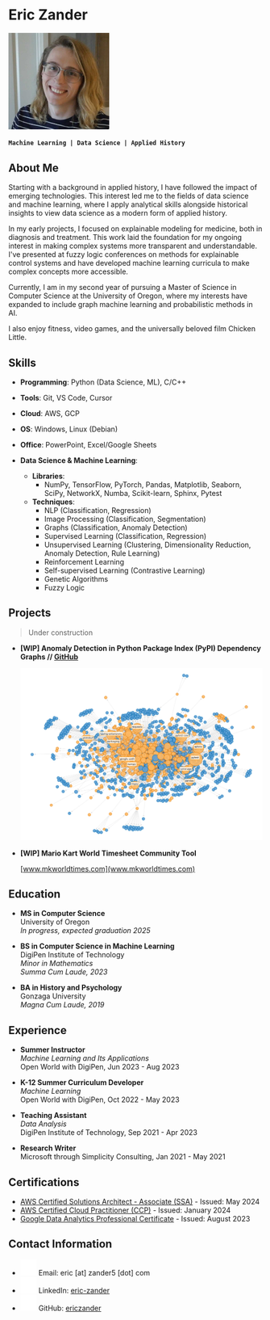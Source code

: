 # Eric Zander

<img src="assets/1000009864.jpg" alt="Pic" width="200"/>

**`Machine Learning | Data Science | Applied History`**

## About Me

Starting with a background in applied history, I have followed the impact of emerging technologies. This interest led me to the fields of data science and machine learning, where I apply analytical skills alongside historical insights to view data science as a modern form of applied history.

In my early projects, I focused on explainable modeling for medicine, both in diagnosis and treatment. This work laid the foundation for my ongoing interest in making complex systems more transparent and understandable. I've presented at fuzzy logic conferences on methods for explainable control systems and have developed machine learning curricula to make complex concepts more accessible.

Currently, I am in my second year of pursuing a Master of Science in Computer Science at the University of Oregon, where my interests have expanded to include graph machine learning and probabilistic methods in AI.

I also enjoy fitness, video games, and the universally beloved film Chicken Little.


## Skills

- **Programming**: Python (Data Science, ML), C/C++
- **Tools**: Git, VS Code, Cursor
- **Cloud**: AWS, GCP
- **OS**: Windows, Linux (Debian)
- **Office**: PowerPoint, Excel/Google Sheets

- **Data Science & Machine Learning**:
  - **Libraries**:
    - NumPy, TensorFlow, PyTorch, Pandas, Matplotlib, Seaborn, SciPy, NetworkX, Numba, Scikit-learn, Sphinx, Pytest
  - **Techniques**:
    - NLP (Classification, Regression)
    - Image Processing (Classification, Segmentation)
    - Graphs (Classification, Anomaly Detection)
    - Supervised Learning (Classification, Regression)
    - Unsupervised Learning (Clustering, Dimensionality Reduction, Anomaly Detection, Rule Learning)
    - Reinforcement Learning
    - Self-supervised Learning (Contrastive Learning)
    - Genetic Algorithms
    - Fuzzy Logic

## Projects

> Under construction
- **[WIP] Anomaly Detection in Python Package Index (PyPI) Dependency Graphs // [GitHub](https://github.com/ericzander/pypi-anomaly-detection)**

  ![Anomaly Detection](assets/projects/package_dependency_graph.png?v=2)

- **[WIP] Mario Kart World Timesheet Community Tool**

  [www.mkworldtimes.com](www.mkworldtimes.com)
 

## Education

- **MS in Computer Science**  
  University of Oregon  
  *In progress, expected graduation 2025*

- **BS in Computer Science in Machine Learning**  
  DigiPen Institute of Technology  
  *Minor in Mathematics*  
  *Summa Cum Laude, 2023*

- **BA in History and Psychology**  
  Gonzaga University  
  *Magna Cum Laude, 2019*

## Experience

- **Summer Instructor**  
  *Machine Learning and Its Applications*  
  Open World with DigiPen, Jun 2023 - Aug 2023

- **K-12 Summer Curriculum Developer**  
  *Machine Learning*  
  Open World with DigiPen, Oct 2022 - May 2023

- **Teaching Assistant**  
  *Data Analysis*  
  DigiPen Institute of Technology, Sep 2021 - Apr 2023

- **Research Writer**  
  Microsoft through Simplicity Consulting, Jan 2021 - May 2021

## Certifications

- [AWS Certified Solutions Architect - Associate (SSA)](https://www.credly.com/badges/2029d1cf-7fef-4543-9537-0203fa8308d5/public_url) - Issued: May 2024
- [AWS Certified Cloud Practitioner (CCP)](https://www.credly.com/badges/200078e5-36cb-4908-a710-82f87d6124f6/linked_in_profile) - Issued: January 2024
- [Google Data Analytics Professional Certificate](https://www.credly.com/badges/5eef71f4-84ff-4eb1-8c89-ba72dd83e265/linked_in_profile) - Issued: August 2023

## Contact Information

- ![Email Icon](assets/bootstrap/mailbox-flag.svg) Email: eric [at] zander5 [dot] com
- ![LinkedIn Icon](assets/bootstrap/linkedin.svg) LinkedIn: [eric-zander](https://www.linkedin.com/in/eric-zander/)
- ![GitHub Icon](assets/bootstrap/github.svg) GitHub: [ericzander](https://github.com/ericzander)
